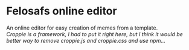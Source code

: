 <h1>Felosafs online editor</h1>
An online editor for easy creation of memes from a template.<br>
<i>Croppie is a framework, I had to put it right here, but I think it would be better way to remove croppie.js and croppie.css and use npm...</i>
